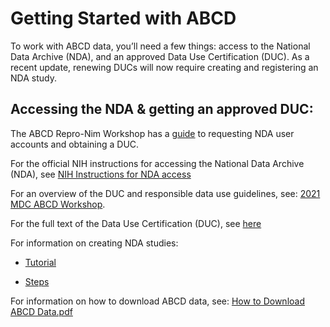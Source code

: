 # Getting Started with ABCD

To work with ABCD data, you’ll need a few things: access to the National Data Archive (NDA), and an approved Data Use Certification (DUC). As a recent update, renewing DUCs will now require creating and registering an NDA study.

## Accessing the NDA & getting an approved DUC:
The ABCD Repro-Nim Workshop has a [guide](https://docs.google.com/document/d/18hsT2x15bypuXFcfMQb9Ck_YEB7VvY2j4w5hwbV78A4/edit) to requesting NDA user accounts and obtaining a DUC.  

For the official NIH instructions for accessing the National Data Archive (NDA), see [NIH Instructions for NDA access](https://nda.nih.gov/about/creating-an-nda-account)

For an overview of the DUC and responsible data use guidelines, see: [2021 MDC ABCD Workshop](https://abcdworkshop.github.io/slides/ResponsibleABCD.pdf). 

For the full text of the Data Use Certification (DUC), see [here](https://s3.amazonaws.com/nda.nih.gov/Documents/NDA+Data+Access+Request+DUC+FINAL.pdf)

For information on creating NDA studies:

- [Tutorial](https://nda.nih.gov/training/module?trainingModuleId=training.study&slideId=slide.study.intro)

- [Steps](https://nda.nih.gov/get/manuscript-preparation.html)

For information on how to download ABCD data, see: [How to Download ABCD Data.pdf](https://github.com/now-i-know-my-abcd/docs/files/9284755/How.to.Download.ABCD.Data.pdf)

